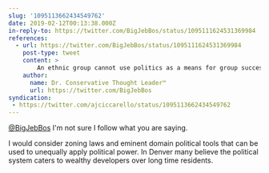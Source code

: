 ```yaml
---
slug: '1095113662434549762'
date: 2019-02-12T00:13:38.000Z
in-reply-to: https://twitter.com/BigJebBos/status/1095111624531369984
references:
  - url: https://twitter.com/BigJebBos/status/1095111624531369984
    post-type: tweet
    content: >
        An ethnic group cannot use politics as a means for group success. By nature, political preference and power creates a political system that opposes the protection of property rights. There is no causation and there is likely an inverse causation by politics and success
    author:
      name: Dr. Conservative Thought Leader™️
      url: https://twitter.com/BigJebBos
syndication:
 - https://twitter.com/ajciccarello/status/1095113662434549762
---
```


[@BigJebBos](https://twitter.com/BigJebBos) I'm not sure I follow what you are saying.

I would consider zoning laws and eminent domain political tools that can be used to unequally apply political power. In Denver many believe the political system caters to wealthy developers over long time residents.
